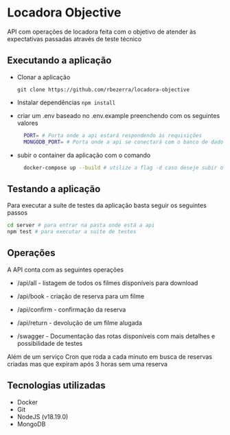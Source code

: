 # Locadora Objective

API com operações de locadora feita com o objetivo de atender às expectativas passadas através de teste técnico

## Executando a aplicação

  - Clonar a aplicação

    ```git clone https://github.com/rbezerra/locadora-objective```

  - Instalar dependências
    ```npm install```

  - criar um .env baseado no .env.example preenchendo com os seguintes valores
    ```bash
      PORT= # Porta onde a api estará respondendo às requisições
      MONGODB_PORT= # Porta onde a api se conectará com o banco de dados
    ```
  - subir o container da aplicação com o comando
    ```bash
      docker-compose up --build # utilize a flag -d caso deseje subir o container como um processo em background 
    ``` 
## Testando a aplicação

  Para executar a suíte de testes da aplicação basta seguir os seguintes passos
  ```bash
  cd server # para entrar na pasta onde está a api
  npm test # para executar a suíte de testes
  ```

## Operações

A API conta com as seguintes operações

- /api/all - listagem de todos os filmes disponíveis para download
- /api/book - criação de reserva para um filme
- /api/confirm - confirmação da reserva
- /api/return - devolução de um filme alugada

- /swagger - Documentação das rotas disponíveis com mais detalhes e possibilidade de testes

Além de um serviço Cron que roda a cada minuto em busca de reservas criadas mas que expiram após 3 horas sem uma reserva
 
## Tecnologias utilizadas

- Docker
- Git
- NodeJS (v18.19.0)
- MongoDB
